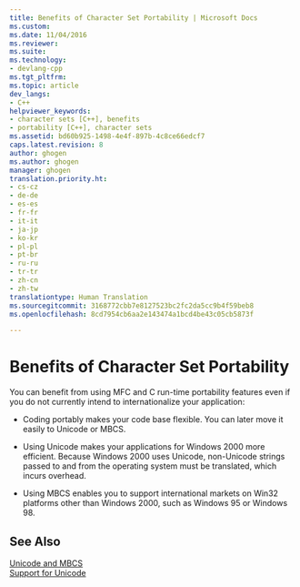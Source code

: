 ```yaml
---
title: Benefits of Character Set Portability | Microsoft Docs
ms.custom: 
ms.date: 11/04/2016
ms.reviewer: 
ms.suite: 
ms.technology:
- devlang-cpp
ms.tgt_pltfrm: 
ms.topic: article
dev_langs:
- C++
helpviewer_keywords:
- character sets [C++], benefits
- portability [C++], character sets
ms.assetid: bd60b925-1498-4e4f-897b-4c8ce66edcf7
caps.latest.revision: 8
author: ghogen
ms.author: ghogen
manager: ghogen
translation.priority.ht:
- cs-cz
- de-de
- es-es
- fr-fr
- it-it
- ja-jp
- ko-kr
- pl-pl
- pt-br
- ru-ru
- tr-tr
- zh-cn
- zh-tw
translationtype: Human Translation
ms.sourcegitcommit: 3168772cbb7e8127523bc2fc2da5cc9b4f59beb8
ms.openlocfilehash: 8cd7954cb6aa2e143474a1bcd4be43c05cb5873f

---
```

# Benefits of Character Set Portability
You can benefit from using MFC and C run-time portability features even if you do not currently intend to internationalize your application:  
  
-   Coding portably makes your code base flexible. You can later move it easily to Unicode or MBCS.  
  
-   Using Unicode makes your applications for Windows 2000 more efficient. Because Windows 2000 uses Unicode, non-Unicode strings passed to and from the operating system must be translated, which incurs overhead.  
  
-   Using MBCS enables you to support international markets on Win32 platforms other than Windows 2000, such as Windows 95 or Windows 98.  
  
## See Also  
 [Unicode and MBCS](../text/unicode-and-mbcs.md)   
 [Support for Unicode](../text/support-for-unicode.md)


<!--HONumber=Jan17_HO1-->


